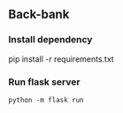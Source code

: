## Back-bank

### Install dependency

pip install -r requirements.txt

### Run flask server

```
python -m flask run
```